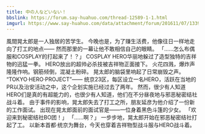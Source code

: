 ```yaml
---
title: 中の人などいない！
bbslink: https://forum.say-huahuo.com/thread-12589-1-1.html
imgurl: https://www.say-huahuo.com/data/attachment/forum/201611/07/133906ahpey1odzodyhrez.jpg
---
```


風間晃太郎是一人独居的苦学生。
今晚也是，为了赚生活费，他像往日一样地走向了打工的地点——
然而那里的一幕让他不敢相信自己的眼睛。
「……怎么布偶服和COSPLAY的打起来了！？」
COSPLAY HERO华丽地躲过了造型独特的吉祥物的迅猛一拳。
HERO放出的超帅必杀技被吉祥物正面接下。
火花四溅，爆炸声隆隆作响。钢筋倾倒，混凝土粉碎。
晃太郎的脑袋里响起了日常崩毁之声。
“TOKYO·HERO·PROJECT”——
统京23区，每区设立一名HERO，活跃在当地的PR以及治安活动之中，这个企划实施已经过去了两年。
然而，很少有人知道HERO们是真的有超能力的，也很少有人知道，他们在不分昼夜地与邪恶秘密结社战斗着。
由于事件的影响，晃太郎失去了打工之所，朋友延彦为他介绍了一份新的工作面试。
出现在晃太郎面前的面试官是——一位身着黑色斗篷的少女。
「欢迎来到秘密结社BO团！」
「……啊？」
一步步地，晃太郎开始在邪恶秘密结社打起了工。
以新本首都·统京为舞台，今天也穿着吉祥物型战斗服与HERO战斗着。<!--more-->
